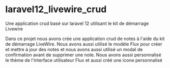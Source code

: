 # laravel12_livewire_crud
Une application crud basé sur laravel 12 utilisant le kit de démarrage Livewire

Dans ce projet nous avons crée une application crud de notes à l'aide du kit
de démarrage LiveWire. Nous avons aussi utilisé le modèle Flux pour créer et
mettre à jour des notes et nous avons aussi utilisé un modal de confirmation
avant de supprimer une note. Nous avons aussi personnalisé le thème de l'interface
utilisateur Flux et aussi créé une icone personnalisé
